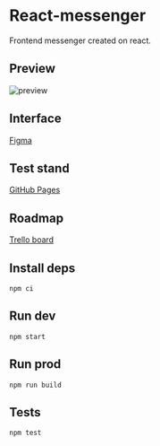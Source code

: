 # React-messenger

Frontend messenger created on react.

## Preview

![preview](./public/preview.png)

## Interface

[Figma](https://www.figma.com/file/yEx0NIz0U3bcDH5LgeUrQ8/react-messenger?node-id=0%3A1)

## Test stand

[GitHub Pages](https://aengorg.github.io/middle.react.praktikum.yandex/)

## Roadmap

[Trello board](https://trello.com/b/iVXiqLfo)

## Install deps

`npm ci`

## Run dev

`npm start`

## Run prod

`npm run build`

## Tests

`npm test`

